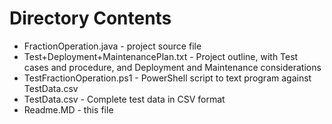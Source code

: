 # Directory Contents

* FractionOperation.java - project source file
* Test+Deployment+MaintenancePlan.txt - Project outline, with Test cases and procedure, and Deployment and Maintenance considerations
* TestFractionOperation.ps1 - PowerShell script to text program against TestData.csv
* TestData.csv - Complete test data in CSV format
* Readme.MD - this file

